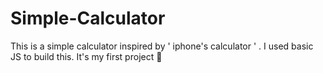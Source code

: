 # Simple-Calculator
This is a simple calculator inspired by ' iphone's calculator ' . I used basic JS to build this. It's my first project 🎉
